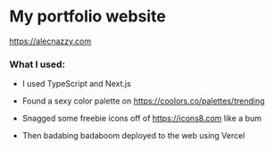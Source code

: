 # My portfolio website

https://alecnazzy.com

### What I used:

- I used TypeScript and Next.js

- Found a sexy color palette on https://coolors.co/palettes/trending

- Snagged some freebie icons off of https://icons8.com like a bum

- Then badabing badaboom deployed to the web using Vercel

